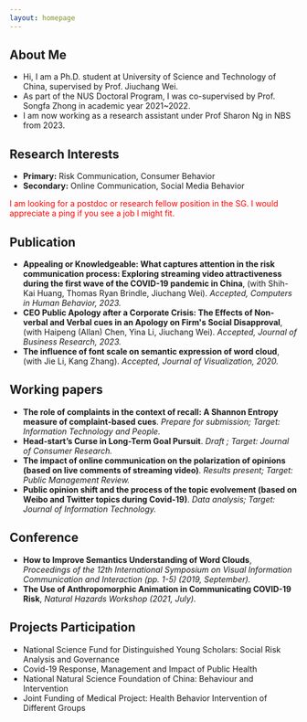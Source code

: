 ```yaml
---
layout: homepage
---
```


## About Me

- Hi, I am a Ph.D. student at University of Science and Technology of China, supervised by Prof. Jiuchang Wei.
- As part of the NUS Doctoral Program, I was co-supervised by Prof. Songfa Zhong in academic year 2021~2022.
- I am now working as a research assistant under Prof Sharon Ng in NBS from 2023.

## Research Interests

- **Primary:** Risk Communication, Consumer Behavior
- **Secondary:** Online Communication, Social Media Behavior

<font color=red> I am looking for a postdoc or research fellow position in the SG. I would appreciate a ping if you see a job I might fit. </font> 
<br/>

## Publication

- **Appealing or Knowledgeable: What captures attention in the risk communication process: Exploring streaming video attractiveness during the first wave of the COVID-19 pandemic in China**, (with Shih-Kai Huang, Thomas Ryan Brindle, Jiuchang Wei). *Accepted, Computers in Human Behavior, 2023.*
- **CEO Public Apology after a Corporate Crisis: The Effects of Non-verbal and Verbal cues in an Apology on Firm's Social Disapproval**, (with Haipeng (Allan) Chen, Yina Li, Jiuchang Wei). *Accepted, Journal of Business Research, 2023.*
- **The influence of font scale on semantic expression of word cloud**, (with Jie Li, Kang Zhang). *Accepted, Journal of Visualization, 2020.*

  
## Working papers

- **The role of complaints in the context of recall: A Shannon Entropy measure of complaint-based cues**. *Prepare for submission; Target: Information Technology and People.*
- **Head-start’s Curse in Long-Term Goal Pursuit**. *Draft ; Target: Journal of Consumer Research.*
- **The impact of online communication on the polarization of opinions (based on live comments of streaming video)**. *Results present; Target: Public Management Review.*
- **Public opinion shift and the process of the topic evolvement (based on Weibo and Twitter topics during Covid-19)**. *Data analysis; Target: Journal of Information Technology.*


## Conference

- **How to Improve Semantics Understanding of Word Clouds**, *Proceedings of the 12th International Symposium on Visual Information Communication and Interaction (pp. 1-5) (2019, September).*
- **The Use of Anthropomorphic Animation in Communicating COVID-19 Risk**, *Natural Hazards Workshop (2021, July).*


## Projects Participation

- National Science Fund for Distinguished Young Scholars: Social Risk Analysis and Governance
- Covid-19 Response, Management and Impact of Public Health
- National Natural Science Foundation of China: Behaviour and Intervention
- Joint Funding of Medical Project: Health Behavior Intervention of Different Groups
